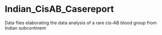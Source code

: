 # Indian_CisAB_Casereport
Data files elaborating the data analysis of a rare cis-AB blood group from Indian subcontinent
